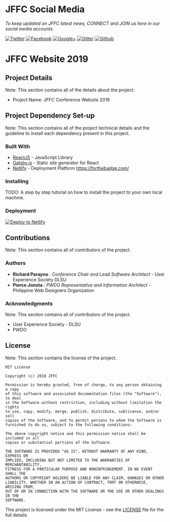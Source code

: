 # JFFC Social Media
*To keep updated on JFFC latest news, CONNECT and JOIN us here in our social media accounts.*

[![Twitter](https://github.frapsoft.com/social/twitter.png)]()
[![Facebook](https://github.frapsoft.com/social/facebook.png)]()
[![Google+](https://github.frapsoft.com/social/google-plus.png)]()
[![Gitter](https://github.frapsoft.com/social/gitter.png)]()
[![Github](https://github.frapsoft.com/social/github.png)]()

# JFFC Website 2019 



## Project Details 
Note: This section contains all of the details about the project. 

* Project Name: JFFC Conference Website 2019

## Project Dependency Set-up 
Note: This section contains all of the project technical details and the guideline to install each dependency present in this project.
 
### Built With

* [ReactJS](https://reactjs.org/) - JavaScript Library 
* [Gatsby.js](https://www.gatsbyjs.org/) - Static site generator for React
* [Netlify](https://www.netlify.com/) - Deployment Platform https://forthebadge.com/

### Installing

TODO: A step by step tutorial on how to install the project to your own local machine. 

### Deployment

[![Deploy to Netlify](https://www.netlify.com/img/deploy/button.svg)](https://app.netlify.com/start/deploy?repository=https://github.com/JFFC/jffc-2019)


## Contributions 
Note: This section contains all of contributors of the project.

### Authors

* **Richard Parayno** : *Conference Chair and Lead Software Architect* - User Experience Society DLSU
* **Pierce Jonota** : *PWDO Representative and Information Architect* - Philippine Web Designers Organization


### Acknowledgments
Note: This section contains all of contributors of the project.

* User Experience Society - DLSU
* PWDO


## License
Note: This section contains the license of the project.

```
MIT License

Copyright (c) 2018 JFFC

Permission is hereby granted, free of charge, to any person obtaining a copy
of this software and associated documentation files (the "Software"), to deal
in the Software without restriction, including without limitation the rights
to use, copy, modify, merge, publish, distribute, sublicense, and/or sell
copies of the Software, and to permit persons to whom the Software is
furnished to do so, subject to the following conditions:

The above copyright notice and this permission notice shall be included in all
copies or substantial portions of the Software.

THE SOFTWARE IS PROVIDED "AS IS", WITHOUT WARRANTY OF ANY KIND, EXPRESS OR
IMPLIED, INCLUDING BUT NOT LIMITED TO THE WARRANTIES OF MERCHANTABILITY,
FITNESS FOR A PARTICULAR PURPOSE AND NONINFRINGEMENT. IN NO EVENT SHALL THE
AUTHORS OR COPYRIGHT HOLDERS BE LIABLE FOR ANY CLAIM, DAMAGES OR OTHER
LIABILITY, WHETHER IN AN ACTION OF CONTRACT, TORT OR OTHERWISE, ARISING FROM,
OUT OF OR IN CONNECTION WITH THE SOFTWARE OR THE USE OR OTHER DEALINGS IN THE
SOFTWARE.
```
This project is licensed under the MIT License - see the [LICENSE](LICENSE) file for the full details.

